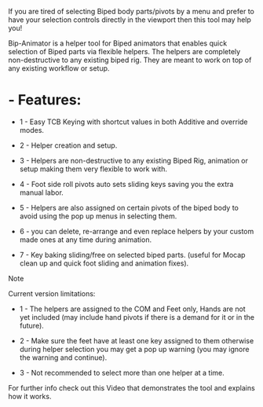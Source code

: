 

If you are tired of selecting Biped body parts/pivots by a menu and prefer to have your selection controls directly in the viewport then this tool may help you!

Bip-Animator is a helper tool for Biped animators that enables quick selection of Biped parts via flexible helpers. The helpers are completely non-destructive to any existing biped rig. 
They are meant to work on top of any existing workflow or setup.


# - Features:

- 1 - Easy TCB Keying with shortcut values in both Additive and override modes.

- 2 - Helper creation and setup.

- 3 - Helpers are non-destructive to any existing Biped Rig, animation or setup making them very flexible to work with.

- 4 - Foot side roll pivots auto sets sliding keys saving you the extra manual labor. 

- 5 - Helpers are also assigned on certain pivots of the biped body to avoid using the pop up menus in selecting them.

- 6 - you can delete, re-arrange and even replace helpers by your custom made ones at any time during animation.

- 7 - Key baking sliding/free on selected biped parts. (useful for Mocap clean up and quick foot sliding and animation fixes).



> [!NOTE]
Current version limitations:

- 1 - The helpers are assigned to the COM and Feet only, Hands are not yet included (may include hand pivots if there is a demand for it or in the future).

- 2 - Make sure the feet have at least one key assigned to them otherwise during helper selection you may get a pop up warning (you may ignore the warning and continue).

- 3 - Not recommended to select more than one helper at a time.

For further info check out this Video that demonstrates the tool and explains how it works.

